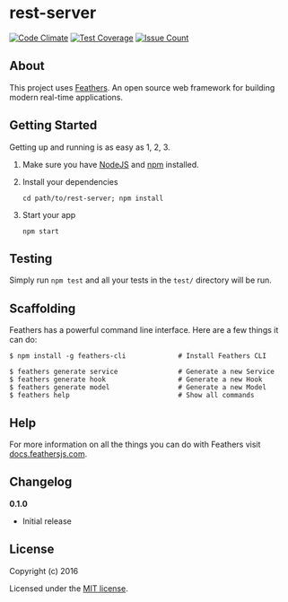 # rest-server

[![Code Climate](https://codeclimate.com/github/tum-ase-33/rest-server/badges/gpa.svg)](https://codeclimate.com/github/tum-ase-33/rest-server)
[![Test Coverage](https://codeclimate.com/github/tum-ase-33/rest-server/badges/coverage.svg)](https://codeclimate.com/github/tum-ase-33/rest-server/coverage)
[![Issue Count](https://codeclimate.com/github/tum-ase-33/rest-server/badges/issue_count.svg)](https://codeclimate.com/github/tum-ase-33/rest-server)

> 

## About

This project uses [Feathers](http://feathersjs.com). An open source web framework for building modern real-time applications.

## Getting Started

Getting up and running is as easy as 1, 2, 3.

1. Make sure you have [NodeJS](https://nodejs.org/) and [npm](https://www.npmjs.com/) installed.
2. Install your dependencies
    
    ```
    cd path/to/rest-server; npm install
    ```

3. Start your app
    
    ```
    npm start
    ```

## Testing

Simply run `npm test` and all your tests in the `test/` directory will be run.

## Scaffolding

Feathers has a powerful command line interface. Here are a few things it can do:

```
$ npm install -g feathers-cli             # Install Feathers CLI

$ feathers generate service               # Generate a new Service
$ feathers generate hook                  # Generate a new Hook
$ feathers generate model                 # Generate a new Model
$ feathers help                           # Show all commands
```

## Help

For more information on all the things you can do with Feathers visit [docs.feathersjs.com](http://docs.feathersjs.com).

## Changelog

__0.1.0__

- Initial release

## License

Copyright (c) 2016

Licensed under the [MIT license](LICENSE).
